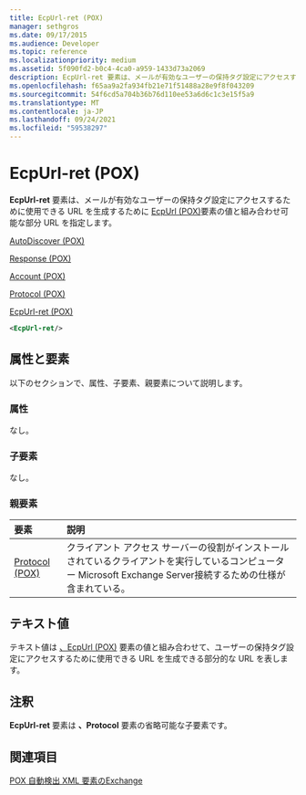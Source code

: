 ```yaml
---
title: EcpUrl-ret (POX)
manager: sethgros
ms.date: 09/17/2015
ms.audience: Developer
ms.topic: reference
ms.localizationpriority: medium
ms.assetid: 5f090fd2-b0c4-4ca0-a959-1433d73a2069
description: EcpUrl-ret 要素は、メールが有効なユーザーの保持タグ設定にアクセスするために使用できる URL を生成するために EcpUrl (POX) 要素の値と組み合わせ可能な部分 URL を指定します。
ms.openlocfilehash: f65aa9a2fa934fb21e71f51488a28e9f8f043209
ms.sourcegitcommit: 54f6cd5a704b36b76d110ee53a6d6c1c3e15f5a9
ms.translationtype: MT
ms.contentlocale: ja-JP
ms.lasthandoff: 09/24/2021
ms.locfileid: "59538297"
---
```

# <a name="ecpurl-ret-pox"></a>EcpUrl-ret (POX)

**EcpUrl-ret** 要素は、メールが有効なユーザーの保持タグ設定にアクセスするために使用できる URL を生成するために [EcpUrl (POX)](ecpurl-pox.md)要素の値と組み合わせ可能な部分 URL を指定します。 
  
[AutoDiscover (POX)](autodiscover-pox.md)
  
[Response (POX)](response-pox.md)
  
[Account (POX)](account-pox.md)
  
[Protocol (POX)](protocol-pox.md)
  
[EcpUrl-ret (POX)](ecpurl-ret-pox.md)
  
```XML
<EcpUrl-ret/>
```

## <a name="attributes-and-elements"></a>属性と要素

以下のセクションで、属性、子要素、親要素について説明します。
  
### <a name="attributes"></a>属性

なし。
  
### <a name="child-elements"></a>子要素

なし。
  
### <a name="parent-elements"></a>親要素

|**要素**|**説明**|
|:-----|:-----|
|[Protocol (POX)](protocol-pox.md) <br/> |クライアント アクセス サーバーの役割がインストールされているクライアントを実行しているコンピューター Microsoft Exchange Server接続するための仕様が含まれている。  <br/> |
   
## <a name="text-value"></a>テキスト値

テキスト値は [、EcpUrl (POX)](ecpurl-pox.md) 要素の値と組み合わせて、ユーザーの保持タグ設定にアクセスするために使用できる URL を生成できる部分的な URL を表します。 
  
## <a name="remarks"></a>注釈

**EcpUrl-ret** 要素は **、Protocol** 要素の省略可能な子要素です。 
  
## <a name="see-also"></a>関連項目



[POX 自動検出 XML 要素のExchange](pox-autodiscover-xml-elements-for-exchange.md)


